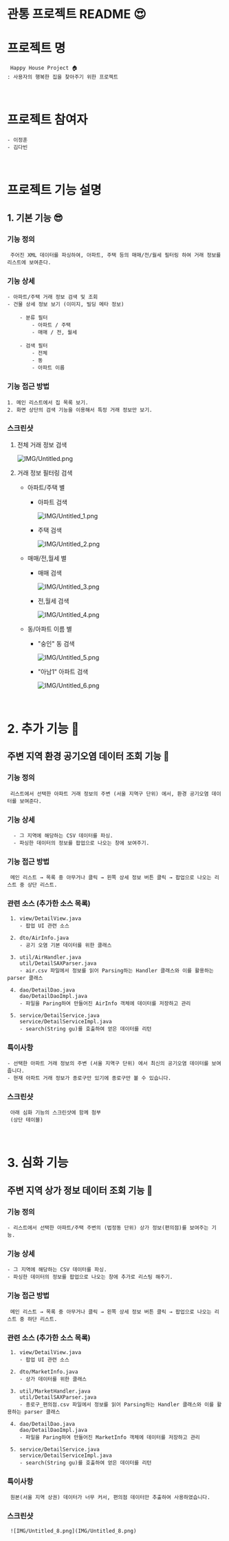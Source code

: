 # 관통 프로젝트 README 😍 
# 프로젝트 명
     Happy House Project 🏠
    : 사용자의 행복한 집을 찾아주기 위한 프로젝트 

<br>

# 프로젝트 참여자
    - 이정훈
    - 김다빈

<br>

# 프로젝트 기능 설명
## 1. 기본 기능 😎
### 기능 정의
     주어진 XML 데이터를 파싱하여, 아파트, 주택 등의 매매/전/월세 필터링 하여 거래 정보를 리스트에 보여준다.

### 기능 상세
    - 아파트/주택 거래 정보 검색 및 조회
    - 건물 상세 정보 보기 (이미지, 빌딩 메타 정보)

        - 분류 필터
            - 아파트 / 주택
            - 매매 / 전, 월세

        - 검색 필터
            - 전체
            - 동
            - 아파트 이름

### 기능 접근 방법
    1. 메인 리스트에서 집 목록 보기.
    2. 화면 상단의 검색 기능을 이용해서 특정 거래 정보만 보기.

### 스크린샷

1. 전체 거래 정보 검색

     ![IMG/Untitled.png](IMG/Untitled.png)

2. 거래 정보 필터링 검색
    - 아파트/주택 별
        - 아파트 검색

            ![IMG/Untitled_1.png](IMG/Untitled_1.JPG)

        - 주택 검색

            ![IMG/Untitled_2.png](IMG/Untitled_2.JPG)
        
    - 매매/전,월세 별
        - 매매 검색

            ![IMG/Untitled_3.png](IMG/Untitled_3.png)

        - 전,월세 검색

            ![IMG/Untitled_4.png](IMG/Untitled_4.png)

    - 동/아파트 이름 별
        - "숭인" 동 검색

            ![IMG/Untitled_5.png](IMG/Untitled_5.png)

        - "아남1" 아파트 검색

            ![IMG/Untitled_6.png](IMG/Untitled_6.png)

<br>

# 2. 추가 기능 🥳
## 주변 지역 환경 공기오염 데이터 조회 기능 🌳

### 기능 정의
     리스트에서 선택한 아파트 거래 정보의 주변 (서울 지역구 단위) 에서, 환경 공기오염 데이터를 보여준다.

### 기능 상세
      - 그 지역에 해당하는 CSV 데이터를 파싱.
      - 파싱한 데이터의 정보를 팝업으로 나오는 창에 보여주기.

### 기능 접근 방법
     메인 리스트 → 목록 중 아무거나 클릭 → 왼쪽 상세 정보 버튼 클릭 → 팝업으로 나오는 리스트 중 상단 리스트.

### 관련 소스 (추가한 소스 목록)
     1. view/DetailView.java
        - 팝업 UI 관련 소스

     2. dto/AirInfo.java
        - 공기 오염 기본 데이터를 위한 클래스

     3. util/AirHandler.java
        util/DetailSAXParser.java
        - air.csv 파일에서 정보를 읽어 Parsing하는 Handler 클래스와 이를 활용하는 parser 클래스

     4. dao/DetailDao.java
        dao/DetailDaoImpl.java
        - 파일을 Paring하여 만들어진 AirInfo 객체에 데이터를 저장하고 관리

     5. service/DetailService.java
        service/DetailServiceImpl.java
        - search(String gu)를 호출하여 얻은 데이터를 리턴

### 특이사항
    - 선택한 아파트 거래 정보의 주변 (서울 지역구 단위) 에서 최신의 공기오염 데이터를 보여줍니다.
    - 현재 아파트 거래 정보가 종로구만 있기에 종로구만 볼 수 있습니다.

### 스크린샷
     아래 심화 기능의 스크린샷에 함께 첨부
     (상단 테이블)

<br>

# 3. 심화 기능
## 주변 지역 상가 정보 데이터 조회 기능 🏢

### 기능 정의
    - 리스트에서 선택한 아파트/주택 주변의 (법정동 단위) 상가 정보(편의점)를 보여주는 기능.

### 기능 상세
    - 그 지역에 해당하는 CSV 데이터를 파싱.
    - 파싱한 데이터의 정보를 팝업으로 나오는 창에 추가로 리스팅 해주기.

### 기능 접근 방법
     메인 리스트 → 목록 중 아무거나 클릭 → 왼쪽 상세 정보 버튼 클릭 → 팝업으로 나오는 리스트 중 하단 리스트.

### 관련 소스 (추가한 소스 목록)
     1. view/DetailView.java
        - 팝업 UI 관련 소스

     2. dto/MarketInfo.java
        - 상가 데이터를 위한 클래스

     3. util/MarketHandler.java
        util/DetailSAXParser.java
        - 종로구_편의점.csv 파일에서 정보를 읽어 Parsing하는 Handler 클래스와 이를 활용하는 parser 클래스

     4. dao/DetailDao.java
        dao/DetailDaoImpl.java
        - 파일을 Paring하여 만들어진 MarketInfo 객체에 데이터를 저장하고 관리

     5. service/DetailService.java
        service/DetailServiceImpl.java
        - search(String gu)를 호출하여 얻은 데이터를 리턴

### 특이사항
     원본(서울 지역 상권) 데이터가 너무 커서, 편의점 데이터만 추출하여 사용하였습니다.

### 스크린샷
     ![IMG/Untitled_8.png](IMG/Untitled_8.png)
